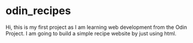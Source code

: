 # odin_recipes
Hi, this is my first project as I am learning web development from the Odin Project. I am going to build a simple recipe website by just using html. 